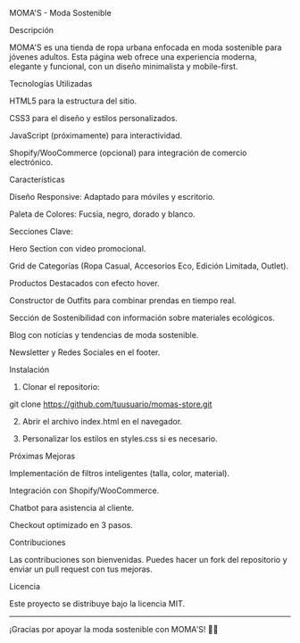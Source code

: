 MOMA'S - Moda Sostenible

Descripción

MOMA'S es una tienda de ropa urbana enfocada en moda sostenible para jóvenes adultos. Esta página web ofrece una experiencia moderna, elegante y funcional, con un diseño minimalista y mobile-first.

Tecnologías Utilizadas

HTML5 para la estructura del sitio.

CSS3 para el diseño y estilos personalizados.

JavaScript (próximamente) para interactividad.

Shopify/WooCommerce (opcional) para integración de comercio electrónico.


Características

Diseño Responsive: Adaptado para móviles y escritorio.

Paleta de Colores: Fucsia, negro, dorado y blanco.

Secciones Clave:

Hero Section con video promocional.

Grid de Categorías (Ropa Casual, Accesorios Eco, Edición Limitada, Outlet).

Productos Destacados con efecto hover.

Constructor de Outfits para combinar prendas en tiempo real.

Sección de Sostenibilidad con información sobre materiales ecológicos.

Blog con noticias y tendencias de moda sostenible.

Newsletter y Redes Sociales en el footer.



Instalación

1. Clonar el repositorio:

git clone https://github.com/tuusuario/momas-store.git


2. Abrir el archivo index.html en el navegador.


3. Personalizar los estilos en styles.css si es necesario.



Próximas Mejoras

Implementación de filtros inteligentes (talla, color, material).

Integración con Shopify/WooCommerce.

Chatbot para asistencia al cliente.

Checkout optimizado en 3 pasos.


Contribuciones

Las contribuciones son bienvenidas. Puedes hacer un fork del repositorio y enviar un pull request con tus mejoras.

Licencia

Este proyecto se distribuye bajo la licencia MIT.


---

¡Gracias por apoyar la moda sostenible con MOMA'S! 🌿✨

